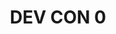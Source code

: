 ﻿---
number: 0
title: DEV CON 0
description: "It all began in Berlin. Long prior to the launch of Ethereum, the earliest builders and co-founders gathered in Kreuzberg in late November of 2014 to outline their work and designs for the future of Ethereum at a meetup called 'ÐΞVcon-0'."
location: "Berlin, Germany"
startDate: 2014-11-24
endDate: 2014-11-28
imageUrl: /assets/uploads/editions/devcon0.png
urls:
  - title: Playlist
    url: /archive/playlists/devcon-0/
---
